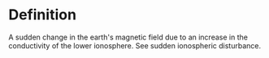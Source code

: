# Definition

A sudden change in the earth's magnetic field due to an increase in the
conductivity of the lower ionosphere. See sudden ionospheric
disturbance.
